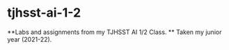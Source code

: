 # tjhsst-ai-1-2
**Labs and assignments from my TJHSST AI 1/2 Class. **
Taken my junior year (2021-22).
